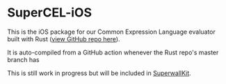 # SuperCEL-iOS

This is the iOS package for our Common Expression Language evaluator built with Rust ([view GitHub repo here](https://github.com/superwall/cel-evaluator-rs)).

It is auto-compiled from a GitHub action whenever the Rust repo's master branch has 

This is still work in progress but will be included in [SuperwallKit](https://github.com/superwall/Superwall-iOS).
